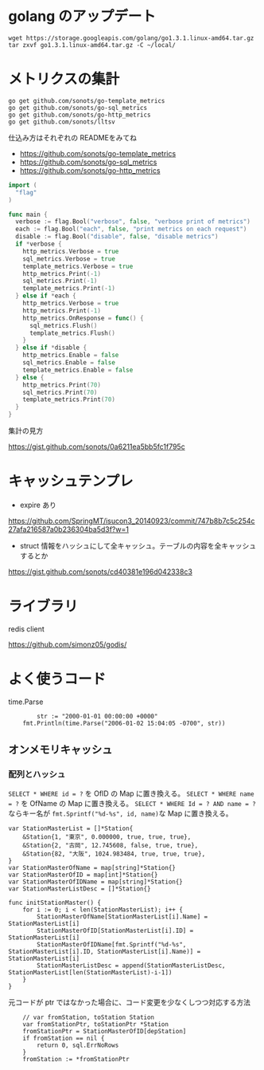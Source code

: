 # golang のアップデート

```
wget https://storage.googleapis.com/golang/go1.3.1.linux-amd64.tar.gz
tar zxvf go1.3.1.linux-amd64.tar.gz -C ~/local/
```

# メトリクスの集計

```
go get github.com/sonots/go-template_metrics
go get github.com/sonots/go-sql_metrics
go get github.com/sonots/go-http_metrics
go get github.com/sonots/lltsv
```

仕込み方はそれぞれの READMEをみてね

* https://github.com/sonots/go-template_metrics
* https://github.com/sonots/go-sql_metrics
* https://github.com/sonots/go-http_metrics

```go
import (
  "flag"
)

func main {
  verbose := flag.Bool("verbose", false, "verbose print of metrics")
  each := flag.Bool("each", false, "print metrics on each request")
  disable := flag.Bool("disable", false, "disable metrics")
  if *verbose {
    http_metrics.Verbose = true
    sql_metrics.Verbose = true
    template_metrics.Verbose = true
    http_metrics.Print(-1)
    sql_metrics.Print(-1)
    template_metrics.Print(-1)
  } else if *each {
    http_metrics.Verbose = true
    http_metrics.Print(-1)
    http_metrics.OnResponse = func() {
      sql_metrics.Flush()
      template_metrics.Flush()
    }
  } else if *disable {
    http_metrics.Enable = false
    sql_metrics.Enable = false
    template_metrics.Enable = false
  } else {
    http_metrics.Print(70)
    sql_metrics.Print(70)
    template_metrics.Print(70)
  }
}
```

集計の見方

https://gist.github.com/sonots/0a6211ea5bb5fc1f795c

# キャッシュテンプレ

* expire あり

https://github.com/SpringMT/isucon3_20140923/commit/747b8b7c5c254c27afa216587a0b236304ba5d3f?w=1

* struct 情報をハッシュにして全キャッシュ。テーブルの内容を全キャッシュするとか

https://gist.github.com/sonots/cd40381e196d042338c3

# ライブラリ

redis client

https://github.com/simonz05/godis/

# よく使うコード

time.Parse

```
        str := "2000-01-01 00:00:00 +0000"
	fmt.Println(time.Parse("2006-01-02 15:04:05 -0700", str))
```

## オンメモリキャッシュ

### 配列とハッシュ

`SELECT * WHERE id = ?` を OfID の Map に置き換える。 `SELECT * WHERE name = ?` を OfName の Map に置き換える。
`SELECT * WHERE Id = ? AND name = ?` ならキー名が `fmt.Sprintf("%d-%s", id, name)`な Map に置き換える。

```
var StationMasterList = []*Station{
	&Station{1, "東京", 0.000000, true, true, true},
	&Station{2, "古岡", 12.745608, false, true, true},
	&Station{82, "大阪", 1024.983484, true, true, true},
}
var StationMasterOfName = map[string]*Station{}
var StationMasterOfID = map[int]*Station{}
var StationMasterOfIDName = map[string]*Station{}
var StationMasterListDesc = []*Station{}

func initStationMaster() {
	for i := 0; i < len(StationMasterList); i++ {
		StationMasterOfName[StationMasterList[i].Name] = StationMasterList[i]
		StationMasterOfID[StationMasterList[i].ID] = StationMasterList[i]
		StationMasterOfIDName[fmt.Sprintf("%d-%s", StationMasterList[i].ID, StationMasterList[i].Name)] = StationMasterList[i]
		StationMasterListDesc = append(StationMasterListDesc, StationMasterList[len(StationMasterList)-i-1])
	}
}
```

元コードが ptr ではなかった場合に、コード変更を少なくしつつ対応する方法

```
	// var fromStation, toStation Station
	var fromStationPtr, toStationPtr *Station
	fromStationPtr = StationMasterOfID[depStation]
	if fromStation == nil {
		return 0, sql.ErrNoRows
	}
	fromStation := *fromStationPtr
```  

